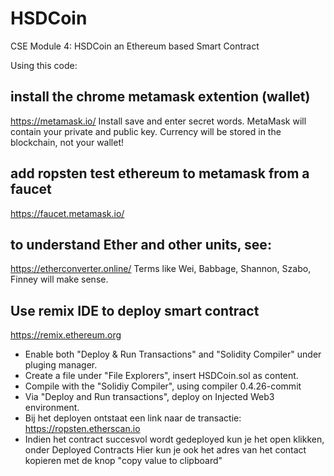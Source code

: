 # HSDCoin
CSE Module 4: HSDCoin an Ethereum based Smart Contract

Using this code:

## install the chrome metamask extention (wallet)
https://metamask.io/
Install save and enter secret words.
MetaMask will contain your private and public key.
Currency will be stored in the blockchain, not your wallet!

## add ropsten test ethereum to metamask from a faucet
https://faucet.metamask.io/

## to understand Ether and other units, see:
https://etherconverter.online/
Terms like Wei, Babbage, Shannon, Szabo, Finney will make sense.

## Use remix IDE to deploy smart contract
https://remix.ethereum.org
- Enable both "Deploy & Run Transactions" and "Solidity Compiler" under pluging manager.
- Create a file under "File Explorers", insert HSDCoin.sol as content.
- Compile with the "Solidiy Compiler", using compiler 0.4.26-commit
- Via "Deploy and Run transactions", deploy on Injected Web3 environment.
- Bij het deployen ontstaat een link naar de transactie: https://ropsten.etherscan.io
- Indien het contract succesvol wordt gedeployed kun je het open klikken, onder Deployed Contracts
  Hier kun je ook het adres van het contact kopieren met de knop "copy value to clipboard"










